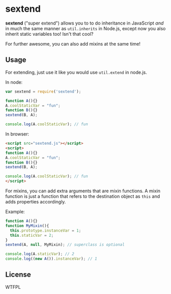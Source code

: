 # sextend

__sextend__ ("super extend") allows you to to do inheritance in JavaScript *and* in much the same manner as `util.inherits` in Node.js, except now you also inherit static variables too! Isn't that cool?

For further awesome, you can also add mixins at the same time!

## Usage

For extending, just use it like you would use `util.extend` in node.js.

In node:
```javascript
var sextend = require('sextend');

function A(){}
A.coolStaticVar = "fun";
function B(){}
sextend(B, A);

console.log(A.coolStaticVar); // fun
```

In browser:
```html
<script src="sextend.js"></script>
<script>
function A(){}
A.coolStaticVar = "fun";
function B(){}
sextend(B, A);

console.log(A.coolStaticVar); // fun
</script>
```

For mixins, you can add extra arguments that are mixin functions. A mixin 
function is just a function that refers to the destination object as `this` and 
adds properties accordingly.

Example:
```javascript
function A(){}
function MyMixin(){
  this.prototype.instanceVar = 1;
  this.staticVar = 2;
}
sextend(A, null, MyMixin); // superclass is optional

console.log(A.staticVar); // 2
console.log((new A()).instanceVar); // 1
```

## License

WTFPL
